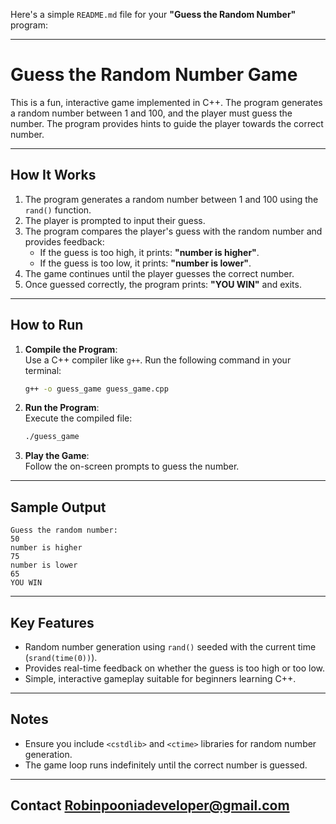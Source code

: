 Here's a simple `README.md` file for your **"Guess the Random Number"** program:  

---

# Guess the Random Number Game

This is a fun, interactive game implemented in C++. The program generates a random number between 1 and 100, and the player must guess the number. The program provides hints to guide the player towards the correct number.

---

## How It Works
1. The program generates a random number between 1 and 100 using the `rand()` function.
2. The player is prompted to input their guess.
3. The program compares the player's guess with the random number and provides feedback:
   - If the guess is too high, it prints: **"number is higher"**.
   - If the guess is too low, it prints: **"number is lower"**.
4. The game continues until the player guesses the correct number.
5. Once guessed correctly, the program prints: **"YOU WIN"** and exits.

---

## How to Run
1. **Compile the Program**:  
   Use a C++ compiler like `g++`. Run the following command in your terminal:
   ```bash
   g++ -o guess_game guess_game.cpp
   ```

2. **Run the Program**:  
   Execute the compiled file:
   ```bash
   ./guess_game
   ```

3. **Play the Game**:  
   Follow the on-screen prompts to guess the number.

---

## Sample Output
```
Guess the random number:
50
number is higher
75
number is lower
65
YOU WIN
```

---

## Key Features
- Random number generation using `rand()` seeded with the current time (`srand(time(0))`).
- Provides real-time feedback on whether the guess is too high or too low.
- Simple, interactive gameplay suitable for beginners learning C++.

---

## Notes
- Ensure you include `<cstdlib>` and `<ctime>` libraries for random number generation.
- The game loop runs indefinitely until the correct number is guessed.

---

## Contact Robinpooniadeveloper@gmail.com
